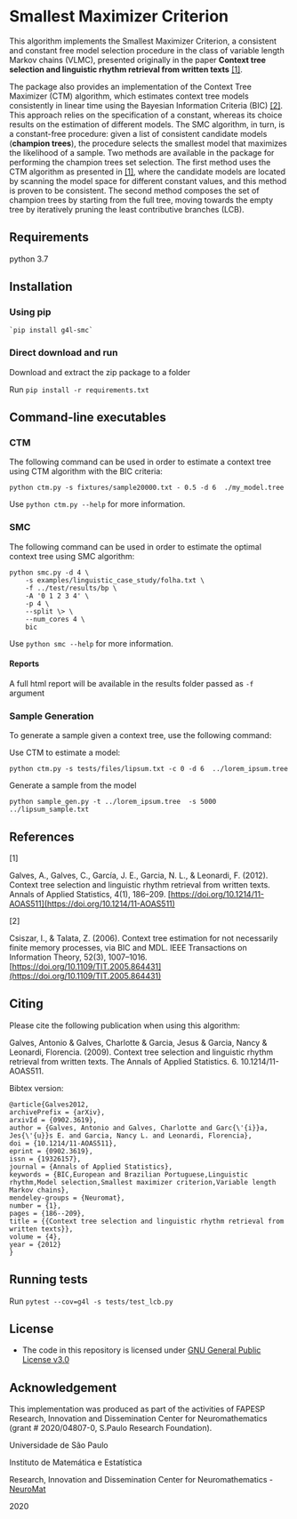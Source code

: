 # Smallest Maximizer Criterion

This algorithm implements the Smallest Maximizer Criterion, a consistent and constant free model selection procedure in the class of variable length Markov chains (VLMC), presented originally in the paper **Context tree selection and linguistic rhythm retrieval from written texts** [[1]](#1).

The package also provides an implementation of the Context Tree Maximizer (CTM) algorithm, which estimates context tree models consistently in linear time using the Bayesian Information Criteria (BIC) [[2]](#2). This approach relies on the specification of a constant, whereas its choice results on the estimation of different models. The SMC algorithm, in turn, is a constant-free procedure: given a list of consistent candidate models (__champion trees__), the procedure selects the smallest model that maximizes the likelihood of a sample. Two methods are available in the package for performing the champion trees set selection. The first method uses the CTM algorithm as presented in [[1]](#1), where the candidate models are located by scanning the model space for different constant values, and this method is proven to be consistent. The second method composes the set of champion trees by starting from the full tree, moving towards the empty tree by iteratively pruning the least contributive branches (LCB).

## Requirements

python 3.7


## Installation

### Using pip

	`pip install g4l-smc`


### Direct download and run

Download and extract the zip package to a folder

Run `pip install -r requirements.txt`



## Command-line executables

### CTM

The following command can be used in order to estimate a context tree using CTM algorithm with the BIC criteria:

`python ctm.py -s fixtures/sample20000.txt - 0.5 -d 6  ./my_model.tree`

Use `python ctm.py --help` for more information.


### SMC

The following command can be used in order to estimate the optimal context tree using SMC algorithm:

```
python smc.py -d 4 \
    -s examples/linguistic_case_study/folha.txt \
    -f ../test/results/bp \
    -A '0 1 2 3 4' \
    -p 4 \
    --split \> \
    --num_cores 4 \
    bic

```

Use `python smc --help` for more information.

#### Reports

A full html report will be available in the results folder passed as `-f` argument

### Sample Generation

To generate a sample given a context tree, use the following command:

Use CTM to estimate a model:

`python ctm.py -s tests/files/lipsum.txt -c 0 -d 6  ../lorem_ipsum.tree`

Generate a sample from the model

`python sample_gen.py -t ../lorem_ipsum.tree  -s 5000 ../lipsum_sample.txt`


## References

<a id="1">[1]</a>

Galves, A., Galves, C., García, J. E., Garcia, N. L., & Leonardi, F. (2012). Context tree selection and linguistic rhythm retrieval from written texts. Annals of Applied Statistics, 4(1), 186–209. [https://doi.org/10.1214/11-AOAS511](https://doi.org/10.1214/11-AOAS511)


<a id="2">[2]</a>

Csiszar, I., & Talata, Z. (2006). Context tree estimation for not necessarily finite memory processes, via BIC and MDL. IEEE Transactions on Information Theory, 52(3), 1007–1016. [https://doi.org/10.1109/TIT.2005.864431](https://doi.org/10.1109/TIT.2005.864431)


## Citing

Please cite the following publication when using this algorithm:

Galves, Antonio & Galves, Charlotte & Garcia, Jesus & Garcia, Nancy & Leonardi, Florencia. (2009). Context tree selection and linguistic rhythm retrieval from written texts. The Annals of Applied Statistics. 6. 10.1214/11-AOAS511.


Bibtex version:

```
@article{Galves2012,
archivePrefix = {arXiv},
arxivId = {0902.3619},
author = {Galves, Antonio and Galves, Charlotte and Garc{\'{i}}a, Jes{\'{u}}s E. and Garcia, Nancy L. and Leonardi, Florencia},
doi = {10.1214/11-AOAS511},
eprint = {0902.3619},
issn = {19326157},
journal = {Annals of Applied Statistics},
keywords = {BIC,European and Brazilian Portuguese,Linguistic rhythm,Model selection,Smallest maximizer criterion,Variable length Markov chains},
mendeley-groups = {Neuromat},
number = {1},
pages = {186--209},
title = {{Context tree selection and linguistic rhythm retrieval from written texts}},
volume = {4},
year = {2012}
}

```

## Running tests

Run `pytest --cov=g4l -s tests/test_lcb.py`


## License

* The code in this repository is licensed under [GNU General Public License v3.0](LICENSE)


## Acknowledgement

This implementation was produced as part of the activities of FAPESP Research, Innovation and Dissemination Center for Neuromathematics (grant # 2020/04807-0, S.Paulo Research Foundation).


Universidade de São Paulo

Instituto de Matemática e Estatística

Research, Innovation and Dissemination Center for Neuromathematics - [NeuroMat](https://neuromat.numec.prp.usp.br/)

2020

